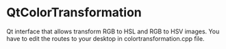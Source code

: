 # QtColorTransformation
Qt interface that allows transform RGB to HSL and RGB to HSV images. 
You have to edit the routes to your desktop in colortransformation.cpp file.
